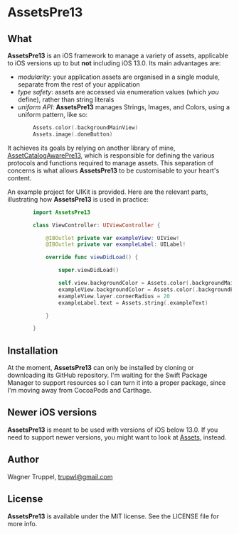 # AssetsPre13

## What

**AssetsPre13** is an iOS framework to manage a variety of assets, applicable to iOS versions up to but **not** including iOS 13.0. Its main advantages are:

- *modularity*: your application assets are organised in a single module, separate from the rest of your application
- *type safety*: assets are accessed via enumeration values (which *you* define), rather than string literals
- *uniform API*: **AssetsPre13** manages Strings, Images, and Colors, using a uniform pattern, like so:
```swift
        Assets.color(.backgroundMainView)
        Assets.image(.doneButton)
```

It achieves its goals by relying on another library of mine, [AssetCatalogAwarePre13](https://github.com/wltrup/AssetCatalogAwarePre13), which is responsible for defining the various protocols and functions required to manage assets. This separation of concerns is what allows **AssetsPre13** to be customisable to your heart's content.

An example project for UIKit is provided. Here are the relevant parts, illustrating how **AssetsPre13** is used in practice:
```swift
        import AssetsPre13

        class ViewController: UIViewController {

            @IBOutlet private var exampleView: UIView!
            @IBOutlet private var exampleLabel: UILabel!

            override func viewDidLoad() {

                super.viewDidLoad()

                self.view.backgroundColor = Assets.color(.backgroundMainView)
                exampleView.backgroundColor = Assets.color(.backgroundExampleView)
                exampleView.layer.cornerRadius = 20
                exampleLabel.text = Assets.string(.exampleText)

            }

        }
```

## Installation

At the moment, **AssetsPre13** can only be installed by cloning or downloading its GitHub repository. I'm waiting for the Swift Package Manager to support resources so I can turn it into a proper package, since I'm moving away from CocoaPods and Carthage.

## Newer iOS versions

**AssetsPre13** is meant to be used with versions of iOS below 13.0. If you need to support newer versions, you might want to look at [Assets](https://github.com/wltrup/Assets), instead.

## Author

Wagner Truppel, trupwl@gmail.com

## License

**AssetsPre13** is available under the MIT license. See the LICENSE file for more info.
